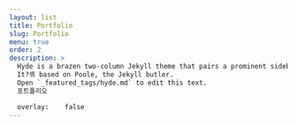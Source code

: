 ```yaml
---
layout: list
title: Portfolio
slug: Portfolio
menu: true
order: 2
description: >
  Hyde is a brazen two-column Jekyll theme that pairs a prominent sidebar with uncomplicated content.
  It?셲 based on Poole, the Jekyll butler.
  Open `_featured_tags/hyde.md` to edit this text.
  포트폴리오

  overlay:    false
---
```


